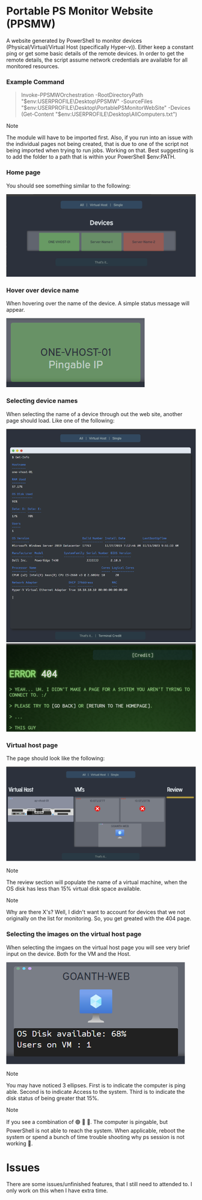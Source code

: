 # Portable PS Monitor Website (PPSMW)

A website generated by PowerShell to monitor devices (Physical/Virtual/Virtual Host (specifically Hyper-v)). Either keep a constant ping or get some basic details of the remote devices. In order to get the remote details, the script assume network credentials are available for all monitored resources.

### Example Command

> Invoke-PPSMWOrchestration -RootDirectoryPath "$env:USERPROFILE\Desktop\PPSMW" -SourceFiles "$env:USERPROFILE\Desktop\PortablePSMonitorWebSite" -Devices (Get-Content "$env:USERPROFILE\Desktop\AllComputers.txt")

> [!NOTE]
> The module will have to be imported first. Also, if you run into an issue with the individual pages not being created, that is due to one of the script not being imported when trying to run jobs. Working on that. Best suggesting is to add the folder to a path that is within your PowerShell $env:PATH.

### Home page

You should see something similar to the following:

![homepage](https://github.com/ozruxo/PortablePSMonitorWebSite/blob/main/exampleimages/homepage.png)

### Hover over device name

When hovering over the name of the device. A simple status message will appear.

![hover device name](https://github.com/ozruxo/PortablePSMonitorWebSite/blob/main/exampleimages/hover-hp.png)

### Selecting device names

When selecting the name of a device through out the web site, another page should load. Like one of the following:

![individual page](https://github.com/ozruxo/PortablePSMonitorWebSite/blob/main/exampleimages/individual.png)
![404](https://github.com/ozruxo/PortablePSMonitorWebSite/blob/main/exampleimages/404.png)

### Virtual host page

The page should look like the following:

![virtual host](https://github.com/ozruxo/PortablePSMonitorWebSite/blob/main/exampleimages/virtualhost.png)

> [!NOTE]
> The review section will populate the name of a virtual machine, when the OS disk has less than 15% virtual disk space available. 

>[!NOTE]
> Why are there X's? Well, I didn't want to account for devices that we not originally on the list for monitoring. So, you get greated with the 404 page.

### Selecting the images on the virtual host page

When selecting the imgaes on the virtual host page you will see very brief input on the device. Both for the VM and the Host.

![vm](https://github.com/ozruxo/PortablePSMonitorWebSite/blob/main/exampleimages/vm.png)

> [!NOTE]
> You may have noticed 3 ellipses. First is to indicate the computer is ping able. Second is to indicate Access to the system. Third is to indicate the disk status of being greater that 15%.

> [!Note]
> If you see a combination of 🟢 🔴 🔴. The computer is pingable, but PowerShell is not able to reach the system. When applicable, reboot the system or spend a bunch of time trouble shooting why ps session is not working 🙂.

# Issues

There are some issues/unfinished features, that I still need to attended to. I only work on this when I have extra time.
